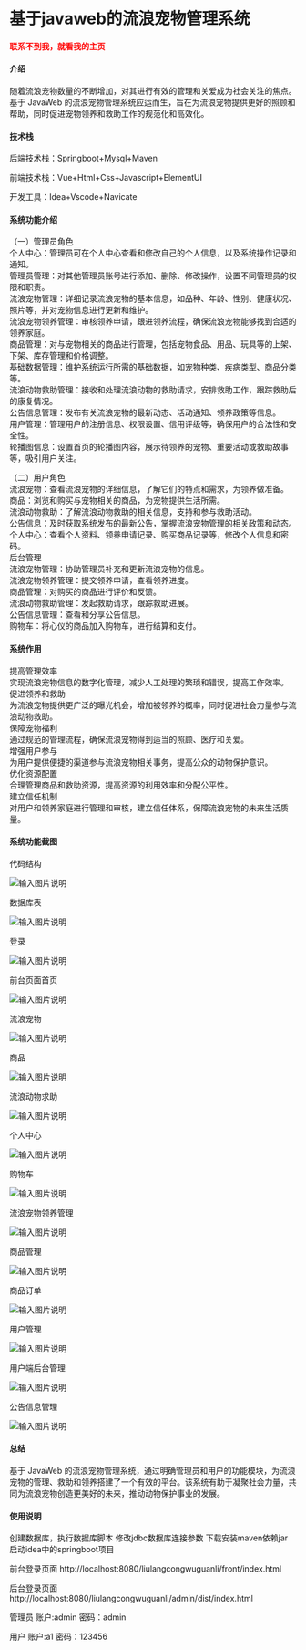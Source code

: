 # 基于javaweb的流浪宠物管理系统

<h4 style='color:red'>联系不到我，就看我的主页 </h4> 
 
#### 介绍

随着流浪宠物数量的不断增加，对其进行有效的管理和关爱成为社会关注的焦点。基于 JavaWeb 的流浪宠物管理系统应运而生，旨在为流浪宠物提供更好的照顾和帮助，同时促进宠物领养和救助工作的规范化和高效化。

#### 技术栈

后端技术栈：Springboot+Mysql+Maven

前端技术栈：Vue+Html+Css+Javascript+ElementUI

开发工具：Idea+Vscode+Navicate

#### 系统功能介绍

（一）管理员角色  
个人中心：管理员可在个人中心查看和修改自己的个人信息，以及系统操作记录和通知。  
管理员管理：对其他管理员账号进行添加、删除、修改操作，设置不同管理员的权限和职责。  
流浪宠物管理：详细记录流浪宠物的基本信息，如品种、年龄、性别、健康状况、照片等，并对宠物信息进行更新和维护。  
流浪宠物领养管理：审核领养申请，跟进领养流程，确保流浪宠物能够找到合适的领养家庭。  
商品管理：对与宠物相关的商品进行管理，包括宠物食品、用品、玩具等的上架、下架、库存管理和价格调整。  
基础数据管理：维护系统运行所需的基础数据，如宠物种类、疾病类型、商品分类等。  
流浪动物救助管理：接收和处理流浪动物的救助请求，安排救助工作，跟踪救助后的康复情况。  
公告信息管理：发布有关流浪宠物的最新动态、活动通知、领养政策等信息。  
用户管理：管理用户的注册信息、权限设置、信用评级等，确保用户的合法性和安全性。  
轮播图信息：设置首页的轮播图内容，展示待领养的宠物、重要活动或救助故事等，吸引用户关注。  

（二）用户角色  
流浪宠物：查看流浪宠物的详细信息，了解它们的特点和需求，为领养做准备。  
商品：浏览和购买与宠物相关的商品，为宠物提供生活所需。  
流浪动物救助：了解流浪动物救助的相关信息，支持和参与救助活动。  
公告信息：及时获取系统发布的最新公告，掌握流浪宠物管理的相关政策和动态。  
个人中心：查看个人资料、领养申请记录、购买商品记录等，修改个人信息和密码。  
后台管理  
流浪宠物管理：协助管理员补充和更新流浪宠物的信息。  
流浪宠物领养管理：提交领养申请，查看领养进度。  
商品管理：对购买的商品进行评价和反馈。  
流浪动物救助管理：发起救助请求，跟踪救助进展。  
公告信息管理：查看和分享公告信息。  
购物车：将心仪的商品加入购物车，进行结算和支付。  

#### 系统作用

提高管理效率  
实现流浪宠物信息的数字化管理，减少人工处理的繁琐和错误，提高工作效率。  
促进领养和救助  
为流浪宠物提供更广泛的曝光机会，增加被领养的概率，同时促进社会力量参与流浪动物救助。  
保障宠物福利  
通过规范的管理流程，确保流浪宠物得到适当的照顾、医疗和关爱。  
增强用户参与  
为用户提供便捷的渠道参与流浪宠物相关事务，提高公众的动物保护意识。  
优化资源配置  
合理管理商品和救助资源，提高资源的利用效率和分配公平性。  
建立信任机制  
对用户和领养家庭进行管理和审核，建立信任体系，保障流浪宠物的未来生活质量。  

#### 系统功能截图

代码结构

![输入图片说明](images/2996a45814156f1a21c81cabf0b55a3.png)

数据库表

![输入图片说明](images/4f05e4bbb5659d32ce17ad8f4dd67d7.png)

登录

![输入图片说明](images/ef7227c85e3ce61995f503d63d5696c.png)

前台页面首页

![输入图片说明](images/bc1ae198440f7c5f66ac5f0eaaba797.png)

流浪宠物

![输入图片说明](images/bb432d80bfbe1ab7612ec1364479c32.png)

商品

![输入图片说明](images/8bc6bdc7801e6d861a9b6a738cbf6e4.png)

流浪动物求助

![输入图片说明](images/5eecefde9fed3ee8bcdb9ede7af67df.png)

个人中心

![输入图片说明](images/36ad46eddf5b3b2e19b962a366a39bd.png)

购物车

![输入图片说明](images/aedbd1ab06cf845801b1c7e4ba1181c.png)

流浪宠物领养管理

![输入图片说明](images/d49d190d2635ff5994d1ef7247e782d.png)

商品管理

![输入图片说明](images/9e82cb7b5853149700483d620ceeab4.png)

商品订单

![输入图片说明](images/84a09d500e6372f2c0adc34a20bbb19.png)

用户管理

![输入图片说明](images/cf9a0521dc770d2bc3e963fce6036e6.png)

用户端后台管理

![输入图片说明](images/bf24cf28771ae3d431e9ee572603751.png)

公告信息管理

![输入图片说明](images/615d1297f35e35761aada81a85e9df8.png)

#### 总结

基于 JavaWeb 的流浪宠物管理系统，通过明确管理员和用户的功能模块，为流浪宠物的管理、救助和领养搭建了一个有效的平台。该系统有助于凝聚社会力量，共同为流浪宠物创造更美好的未来，推动动物保护事业的发展。

#### 使用说明

创建数据库，执行数据库脚本 修改jdbc数据库连接参数 下载安装maven依赖jar 启动idea中的springboot项目

前台登录页面
http://localhost:8080/liulangcongwuguanli/front/index.html

后台登录页面
http://localhost:8080/liulangcongwuguanli/admin/dist/index.html

管理员				账户:admin 		密码：admin

用户				账户:a1 		密码：123456